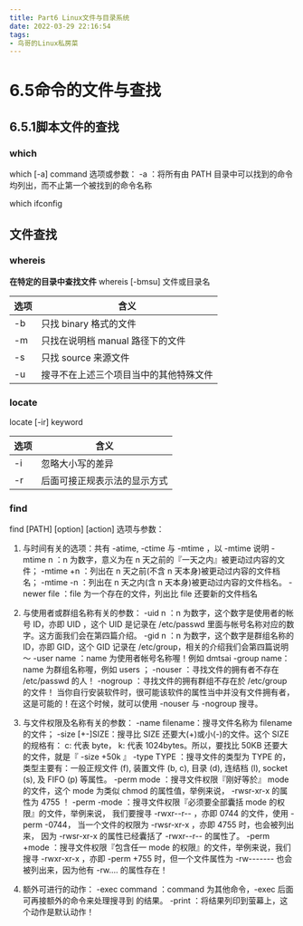```yaml
---
title: Part6 Linux文件与目录系统
date: 2022-03-29 22:16:54
tags:
- 鸟哥的Linux私房菜
---
```





# 6.5命令的文件与查找

## 6.5.1脚本文件的查找

### which
which [-a] command
选项或参数：
-a ：将所有由 PATH 目录中可以找到的命令均列出，而不止第一个被找到的命令名称

which ifconfig


## 文件查找

### whereis
**在特定的目录中查找文件**
whereis [-bmsu] 文件或目录名

|选项 | 含义|
|---|---|
|-b    |只找 binary 格式的文件|
|-m    |只找在说明档 manual 路径下的文件|
|-s    |只找 source 来源文件|
|-u    |搜寻不在上述三个项目当中的其他特殊文件|

### locate
locate [-ir] keyword

|选项 | 含义|
|---|---|
|-i  |忽略大小写的差异|
|-r  |后面可接正规表示法的显示方式|


### find
find [PATH] [option] [action]
选项与参数：
1. 与时间有关的选项：共有 -atime, -ctime 与 -mtime ，以 -mtime 说明
   -mtime  n ：n 为数字，意义为在 n 天之前的『一天之内』被更动过内容的文件；
   -mtime +n ：列出在 n 天之前(不含 n 天本身)被更动过内容的文件档名；
   -mtime -n ：列出在 n 天之内(含 n 天本身)被更动过内容的文件档名。
   -newer file ：file 为一个存在的文件，列出比 file 还要新的文件档名

2. 与使用者或群组名称有关的参数：
-uid n ：n 为数字，这个数字是使用者的帐号 ID，亦即 UID ，这个 UID 是记录在
        /etc/passwd 里面与帐号名称对应的数字。这方面我们会在第四篇介绍。
-gid n ：n 为数字，这个数字是群组名称的 ID，亦即 GID，这个 GID 记录在
        /etc/group，相关的介绍我们会第四篇说明～
-user name ：name 为使用者帐号名称喔！例如 dmtsai 
-group name：name 为群组名称喔，例如 users ；
-nouser    ：寻找文件的拥有者不存在 /etc/passwd 的人！
-nogroup   ：寻找文件的拥有群组不存在於 /etc/group 的文件！
            当你自行安装软件时，很可能该软件的属性当中并没有文件拥有者，
            这是可能的！在这个时候，就可以使用 -nouser 与 -nogroup 搜寻。


3. 与文件权限及名称有关的参数：
   -name filename：搜寻文件名称为 filename 的文件；
   -size [+-]SIZE：搜寻比 SIZE 还要大(+)或小(-)的文件。这个 SIZE 的规格有：
                   c: 代表 byte， k: 代表 1024bytes。所以，要找比 50KB
                   还要大的文件，就是『 -size +50k 』
   -type TYPE    ：搜寻文件的类型为 TYPE 的，类型主要有：一般正规文件 (f),
                   装置文件 (b, c), 目录 (d), 连结档 (l), socket (s), 
                   及 FIFO (p) 等属性。
   -perm mode  ：搜寻文件权限『刚好等於』 mode 的文件，这个 mode 为类似 chmod
                 的属性值，举例来说， -rwsr-xr-x 的属性为 4755 ！
   -perm -mode ：搜寻文件权限『必须要全部囊括 mode 的权限』的文件，举例来说，
                 我们要搜寻 -rwxr--r-- ，亦即 0744 的文件，使用 -perm -0744，
                 当一个文件的权限为 -rwsr-xr-x ，亦即 4755 时，也会被列出来，
                 因为 -rwsr-xr-x 的属性已经囊括了 -rwxr--r-- 的属性了。
   -perm +mode ：搜寻文件权限『包含任一 mode 的权限』的文件，举例来说，我们搜寻
                 -rwxr-xr-x ，亦即 -perm +755 时，但一个文件属性为 -rw-------
                 也会被列出来，因为他有 -rw.... 的属性存在！

4. 额外可进行的动作：
   -exec command ：command 为其他命令，-exec 后面可再接额外的命令来处理搜寻到
                   的结果。
   -print        ：将结果列印到萤幕上，这个动作是默认动作！